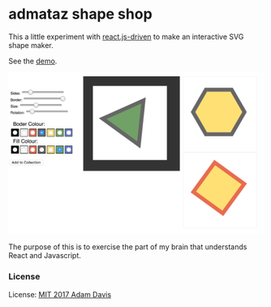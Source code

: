 # admataz shape shop

This a little experiment with [react.js-driven](https://facebook.github.io) to make an interactive SVG shape maker. 

See the [demo](http://demo.admataz.com/shape-shop/).

[![vector shop](./screenshot.png)](http://demo.admataz.com/shape-shop/)


The purpose of this is to exercise the part of my brain that understands React and Javascript. 


### License
License: [MIT 2017 Adam Davis](./license.txt)